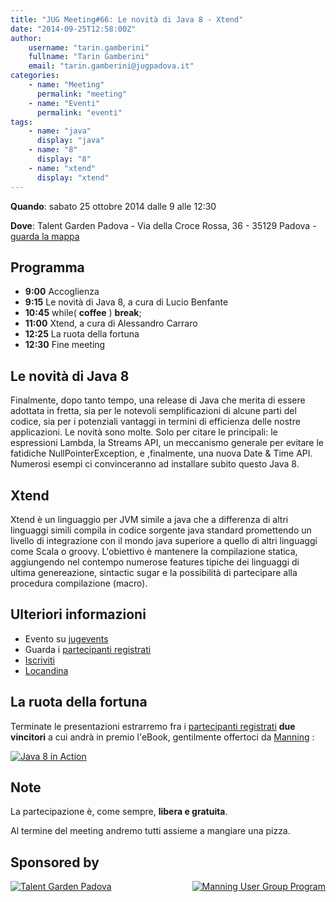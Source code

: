 ```yaml
---
title: "JUG Meeting#66: Le novità di Java 8 - Xtend"
date: "2014-09-25T12:58:00Z"
author:
    username: "tarin.gamberini"
    fullname: "Tarin Gamberini"
    email: "tarin.gamberini@jugpadova.it"
categories:
    - name: "Meeting"
      permalink: "meeting"
    - name: "Eventi"
      permalink: "eventi"
tags:
    - name: "java"
      display: "java"
    - name: "8"
      display: "8"
    - name: "xtend"
      display: "xtend"
---
```


**Quando**: sabato 25 ottobre 2014 dalle 9 alle 12:30

**Dove**: Talent Garden Padova - Via della Croce Rossa, 36 - 35129
Padova - [guarda la
mappa](https://maps.google.it/maps?q=45.409056,+11.909843&ie=UTF8&t=m&z=17)

Programma
---------

-   **9:00** Accoglienza
-   **9:15** Le novità di Java 8, a cura di Lucio Benfante
-   **10:45** while( **coffee** ) **break**;
-   **11:00** Xtend, a cura di Alessandro Carraro
-   **12:25** La ruota della fortuna
-   **12:30** Fine meeting

Le novità di Java 8
-------------------

Finalmente, dopo tanto tempo, una release di Java che merita di essere
adottata in fretta, sia per le notevoli semplificazioni di alcune parti
del codice, sia per i potenziali vantaggi in termini di efficienza delle
nostre applicazioni. Le novità sono molte. Solo per citare le
principali: le espressioni Lambda, la Streams API, un meccanismo
generale per evitare le fatidiche NullPointerException, e ,finalmente,
una nuova Date & Time API. Numerosi esempi ci convinceranno ad
installare subito questo Java 8.

Xtend
-----

Xtend è un linguaggio per JVM simile a java che a differenza di altri
linguaggi simili compila in codice sorgente java standard promettendo un
livello di integrazione con il mondo java superiore a quello di altri
linguaggi come Scala o groovy. L'obiettivo è mantenere la compilazione
statica, aggiungendo nel contempo numerose features tipiche dei
linguaggi di ultima genereazione, sintactic sugar e la possibilità di
partecipare alla procedura compilazione (macro).

Ulteriori informazioni
----------------------

-   Evento su
    [jugevents](http://www.jugevents.org/jugevents/event/54699)
-   Guarda i [partecipanti
    registrati](http://www.jugevents.org/jugevents/event/showParticipants.html?id=54699)
-   [Iscriviti](http://www.jugevents.org/jugevents/event/registration.form?event.id=54699)
-   [Locandina](http://goo.gl/xvQcJN)

La ruota della fortuna
----------------------

Terminate le presentazioni estrarremo fra i [partecipanti
registrati](http://www.jugevents.org/jugevents/event/showParticipants.html?id=54699)
**due vincitori** a cui andrà in premio l'eBook, gentilmente offertoci
da [Manning](http://www.manning.com/) :

<a href="http://www.manning.com/urma/"><img src="http://www.manning.com/urma/urma_cover150.jpg" title="Java 8 in Action" /></a>

Note
----

La partecipazione è, come sempre, **libera e gratuita**.

Al termine del meeting andremo tutti assieme a mangiare una pizza.

Sponsored by
------------

<p>

<a href="http://padova.talentgarden.org/"><img src="http://padova.talentgarden.org/wp-content/uploads/sites/4/2014/04/tag_Talent_Garden-300x128.png" title="Talent Garden Padova" /></a><a style="float: right;" href="http://www.manning.com/ugprogram/"><img src="http://www.manning.com/ugprogram/images/banner1.jpg" title="Manning User Group Program" /></a>

</p>
